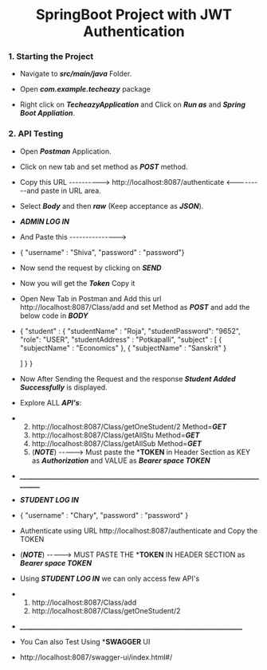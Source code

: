 <h1 align="center">SpringBoot Project with JWT Authentication</h1>


<h3 align="left">1. Starting the Project</h3>

- Navigate to  ***src/main/java*** Folder.

- Open ***com.example.techeazy*** package

- Right click on ***TecheazyApplication*** and Click on ***Run as*** and ***Spring Boot Appliation***.

<h3 align="left">2. API Testing</h3>

- Open ***Postman*** Application.

- Click on new tab and set method as ***POST*** method.

- Copy this URL ---------->      http://localhost:8087/authenticate <---------and paste in URL area.

- Select ***Body*** and then ***raw*** (Keep acceptance as ***JSON***).
- ***ADMIN LOG IN***

- And Paste this --------------->
-  {
    "username" : "Shiva",
    "password" : "password"}

- Now send the request by clicking on ***SEND***

- Now you will get the ***Token*** Copy it

- Open New Tab in Postman and Add this url http://localhost:8087/Class/add and set Method as ***POST*** and add the below code in ***BODY***
- {
   "student" : {
    "studentName" :  "Roja",
    "studentPassword": "9652",
    "role": "USER",
    "studentAddress" : "Potkapalli",
    "subject" : [
            {
                "subjectName" : "Economics"
            },
            {
                "subjectName" : "Sanskrit"
            }


    ]
   }
}

- Now After Sending the Request and the response ***Student Added Successfully*** is displayed.
- Explore ALL ***API's***:
  
- 2. http://localhost:8087/Class/getOneStudent/2 Method=***GET***
  3. http://localhost:8087/Class/getAllStu Method=***GET***
  4. http://localhost:8087/Class/getAllSub  Method=***GET***
  5. (***NOTE***) -----> Must paste the ***TOKEN** in Header Section as KEY as ***Authorization*** and VALUE as ***Bearer space TOKEN***

 - ***______________________________________________________________________________***

 - ***STUDENT LOG IN***
 - { 
    "username" : "Chary", 
    "password" : "password" 
}

- Authenticate using URL http://localhost:8087/authenticate and Copy the TOKEN
- (***NOTE***) -----> MUST PASTE THE ***TOKEN** IN HEADER SECTION as ***Bearer space TOKEN***
- Using ***STUDENT LOG IN*** we can only access few API's
- 1. http://localhost:8087/Class/add
  2. http://localhost:8087/Class/getOneStudent/2

- ***___________________________________________________________________***

- You Can also Test Using ***SWAGGER** UI
- http://localhost:8087/swagger-ui/index.html#/



